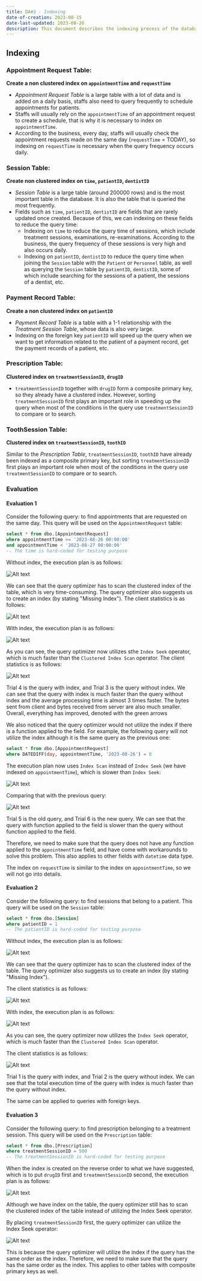 ```yaml
---
title: DA#3 - Indexing
date-of-creation: 2023-08-15
date-last-updated: 2023-08-26
description: This document describes the indexing process of the database.
---
```


## Indexing 

### Appointment Request Table: 

**Create a non clustered index on `appointmentTime` and `requestTime`**

- *Appointment Request Table* is a large table with a lot of data and is added on a daily basis, staffs also need to query frequently to schedule appointments for patients.
- Staffs will usually rely on the `appointmentTime` of an appointment request to create a schedule, that is why it is necessary to index on `appointmentTime`.
- According to the business, every day, staffs will usually check the appointment requests made on the same day (`requestTime` = TODAY), so indexing on `requestTime` is necessary when the query frequency occurs daily.

### Session Table:

**Create non clustered index on `time`, `patientID`, `dentistID`**

- *Session Table* is a large table (around 200000 rows) and is the most important table in the database. It is also the table that is queried the most frequently.
- Fields such as `time`, `patientID`, `dentistID` are fields that are rarely updated once created. Because of this, we can indexing on these fields to reduce the query time:
  - Indexing on `time` to reduce the query time of sessions, which include treatment sessions, examinations, re-examinations. According to the business, the query frequency of these sessions is very high and also occurs daily.
  - Indexing on `patientID`, `dentistID` to reduce the query time when joining the `Session` table with the `Patient` or `Personnel` table, as well as querying the `Session` table by `patientID`, `dentistID`, some of which include searching for the sessions of a patient, the sessions of a dentist, etc.

### Payment Record Table:

**Create a non clustered index on `patientID`**

- *Payment Record Table* is a table with a 1-1 relationship with the *Treatment Session Table*, whose data is also very large.
- Indexing on the foreign key `patientID` will speed up the query when we want to get information related to the patient of a payment record, get the payment records of a patient, etc.

### Prescription Table:

**Clustered index on `treatmentSessionID`, `drugID`**

- `treatmentSessionID` together with `drugID` form a composite primary key, so they already have a clustered index. However, sorting `treatmentSessionID` first plays an important role in speeding up the query when most of the conditions in the query use `treatmentSessionID` to compare or to search.

### ToothSession Table:

**Clustered index on `treatmentSessionID`, `toothID`**

Similar to the *Prescription Table*, `treatmentSessionID`, `toothID` have already been indexed as a composite primary key, but sorting `treatmentSessionID` first plays an important role when most of the conditions in the query use `treatmentSessionID` to compare or to search.

### Evaluation

#### Evaluation 1

Consider the following query: to find appointments that are requested on the same day. This query will be used on the `AppointmentRequest` table:

```sql
select * from dbo.[AppointmentRequest]
where appointmentTime >= '2023-08-26 00:00:00'
and appointmentTime < '2023-08-27 00:00:00'
-- The time is hard-coded for testing purpose
```

Without index, the execution plan is as follows:

![Alt text](../assets/index-1.png)

We can see that the query optimizer has to scan the clustered index of the table, which is very time-consuming. The query optimizer also suggests us to create an index (by stating "Missing Index").
The client statistics is as follows:

![Alt text](../assets/index-2.png)

With index, the execution plan is as follows:

![Alt text](../assets/index-3.png)

As you can see, the query optimizer now utilizes sthe `Index Seek` operator, which is much faster than the `Clustered Index Scan` operator.
The client statistics is as follows:

![Alt text](../assets/index-4.png)

Trial 4 is the query with index, and Trial 3 is the query without index. We can see that the query with index is much faster than the query without index and the average processing time is almost 3 times faster. The bytes sent from client and bytes received from server are also much smaller. Overall, everything has improved, denoted with the green arrows

We also noticed that the query optimizer would not utilize the index if there is a function applied to the field. For example, the following query will not utilize the index although it is the same query as the previous one:

```sql
select * from dbo.[AppointmentRequest]
where DATEDIFF(day, appointmentTime, '2023-08-26') = 0
```

The execution plan now uses `Index Scan` instead of `Index Seek` (we have indexed on `appointmentTime`), which is slower than `Index Seek`:

![Alt text](../assets/index-5.png)

Comparing that with the previous query:

![Alt text](../assets/index-6.png)

Trial 5 is the old query, and Trial 6 is the new query. We can see that the query with function applied to the field is slower than the query without function applied to the field.

Therefore, we need to make sure that the query does not have any function applied to the `appointmentTime` field, and have come with workarounds to solve this problem. This also applies to other fields with `datetime` data type.

The index on `requestTime` is similar to the index on `appointmentTime`, so we will not go into details.

#### Evaluation 2

Consider the following query: to find sessions that belong to a patient. This query will be used on the `Session` table:

```sql
select * from dbo.[Session]
where patientID = 1
-- The patientID is hard-coded for testing purpose
```

Without index, the execution plan is as follows:

![Alt text](../assets/index-7.png)

We can see that the query optimizer has to scan the clustered index of the table. The query optimizer also suggests us to create an index (by stating "Missing Index").

The client statistics is as follows:

![Alt text](../assets/index-8.png)

With index, the execution plan is as follows:

![Alt text](../assets/index-9.png)

As you can see, the query optimizer now utilizes the `Index Seek` operator, which is much faster than the `Clustered Index Scan` operator.

The client statistics is as follows:

![Alt text](../assets/index-10.png)

Trial 1 is the query with index, and Trial 2 is the query without index. We can see that the total execution time of the query with index is much faster than the query without index.

The same can be applied to queries with foreign keys.

#### Evaluation 3

Consider the following query: to find prescription belonging to a treatment session. This query will be used on the `Prescription` table:

```sql
select * from dbo.[Prescription]
where treatmentSessionID = 500
-- The treatmentSessionID is hard-coded for testing purpose
```

When the index is created on the reverse order to what we have suggested, which is to put `drugID` first and `treatmentSessionID` second, the execution plan is as follows:

![Alt text](../assets/index-11.png)

Although we have index on the table, the query optimizer still has to scan the clustered index of the table instead of utilizing the Index Seek operator.

By placing `treatmentSessionID` first, the query optimizer can utilize the Index Seek operator:

![Alt text](../assets/index-13.png)

This is because the query optimizer will utilize the index if the query has the same order as the index. Therefore, we need to make sure that the query has the same order as the index. This applies to other tables with composite primary keys as well.